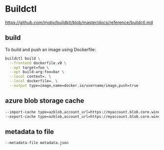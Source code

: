 # Buildctl
https://github.com/moby/buildkit/blob/master/docs/reference/buildctl.md

## build
To build and push an image using Dockerfile:
```sh
buildctl build \
  --frontend dockerfile.v0 \
  --opt target=foo \
  --opt build-arg:foo=bar \
  --local context=. \
  --local dockerfile=. \
  --output type=image,name=docker.io/username/image,push=true
```

## azure blob storage cache
```sh
--import-cache type=azblob,account_url=https://myaccount.blob.core.windows.net,name=my_image \  
--export-cache type=azblob,account_url=https://myaccount.blob.core.windows.net,name=my_image \
```

## metadata to file
```sh
--metadata-file metadata.json
```
